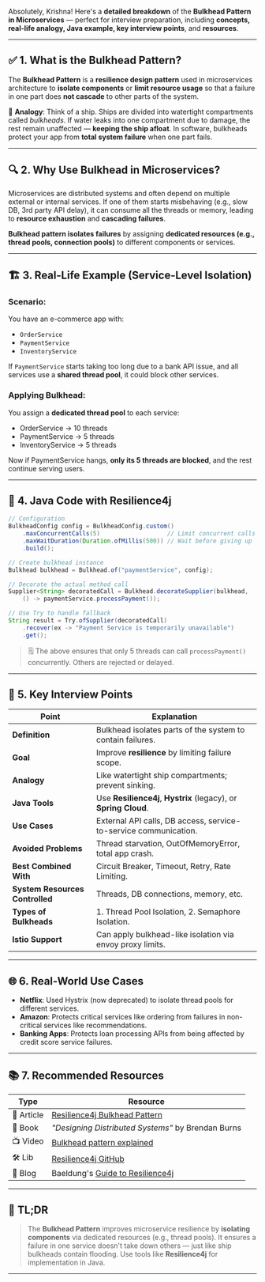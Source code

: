 Absolutely, Krishna! Here's a **detailed breakdown** of the **Bulkhead Pattern in Microservices** — perfect for interview preparation, including **concepts, real-life analogy, Java example, key interview points**, and **resources**.

---

## ✅ 1. What is the Bulkhead Pattern?

The **Bulkhead Pattern** is a **resilience design pattern** used in microservices architecture to **isolate components** or **limit resource usage** so that a failure in one part does **not cascade** to other parts of the system.

📌 **Analogy**:
Think of a ship. Ships are divided into watertight compartments called *bulkheads*. If water leaks into one compartment due to damage, the rest remain unaffected — **keeping the ship afloat**.
In software, bulkheads protect your app from **total system failure** when one part fails.

---

## 🔍 2. Why Use Bulkhead in Microservices?

Microservices are distributed systems and often depend on multiple external or internal services. If one of them starts misbehaving (e.g., slow DB, 3rd party API delay), it can consume all the threads or memory, leading to **resource exhaustion** and **cascading failures**.

**Bulkhead pattern isolates failures** by assigning **dedicated resources (e.g., thread pools, connection pools)** to different components or services.

---

## 🏗️ 3. Real-Life Example (Service-Level Isolation)

### Scenario:

You have an e-commerce app with:

* `OrderService`
* `PaymentService`
* `InventoryService`

If `PaymentService` starts taking too long due to a bank API issue, and all services use a **shared thread pool**, it could block other services.

### Applying Bulkhead:

You assign a **dedicated thread pool** to each service:

* OrderService → 10 threads
* PaymentService → 5 threads
* InventoryService → 5 threads

Now if PaymentService hangs, **only its 5 threads are blocked**, and the rest continue serving users.

---

## 🔧 4. Java Code with Resilience4j

```java
// Configuration
BulkheadConfig config = BulkheadConfig.custom()
    .maxConcurrentCalls(5)                   // Limit concurrent calls
    .maxWaitDuration(Duration.ofMillis(500)) // Wait before giving up
    .build();

// Create bulkhead instance
Bulkhead bulkhead = Bulkhead.of("paymentService", config);

// Decorate the actual method call
Supplier<String> decoratedCall = Bulkhead.decorateSupplier(bulkhead, 
    () -> paymentService.processPayment());

// Use Try to handle fallback
String result = Try.ofSupplier(decoratedCall)
    .recover(ex -> "Payment Service is temporarily unavailable")
    .get();
```

> 🗒️ The above ensures that only 5 threads can call `processPayment()` concurrently. Others are rejected or delayed.

---

## 🎯 5. Key Interview Points

| Point                           | Explanation                                                      |
| ------------------------------- | ---------------------------------------------------------------- |
| **Definition**                  | Bulkhead isolates parts of the system to contain failures.       |
| **Goal**                        | Improve **resilience** by limiting failure scope.                |
| **Analogy**                     | Like watertight ship compartments; prevent sinking.              |
| **Java Tools**                  | Use **Resilience4j**, **Hystrix** (legacy), or **Spring Cloud**. |
| **Use Cases**                   | External API calls, DB access, service-to-service communication. |
| **Avoided Problems**            | Thread starvation, OutOfMemoryError, total app crash.            |
| **Best Combined With**          | Circuit Breaker, Timeout, Retry, Rate Limiting.                  |
| **System Resources Controlled** | Threads, DB connections, memory, etc.                            |
| **Types of Bulkheads**          | 1. Thread Pool Isolation, 2. Semaphore Isolation.                |
| **Istio Support**               | Can apply bulkhead-like isolation via envoy proxy limits.        |

---

## 🌐 6. Real-World Use Cases

* **Netflix**: Used Hystrix (now deprecated) to isolate thread pools for different services.
* **Amazon**: Protects critical services like ordering from failures in non-critical services like recommendations.
* **Banking Apps**: Protects loan processing APIs from being affected by credit score service failures.

---

## 📚 7. Recommended Resources

| Type       | Resource                                                                      |
| ---------- | ----------------------------------------------------------------------------- |
| 📘 Article | [Resilience4j Bulkhead Pattern](https://resilience4j.readme.io/docs/bulkhead) |
| 📕 Book    | *"Designing Distributed Systems"* by Brendan Burns                            |
| 📺 Video   | [Bulkhead pattern explained](https://www.youtube.com/watch?v=CSgPKnwCUw4)     |
| 🛠️ Lib    | [Resilience4j GitHub](https://github.com/resilience4j/resilience4j)           |
| 💬 Blog    | Baeldung's [Guide to Resilience4j](https://www.baeldung.com/resilience4j)     |

---

## 🧠 TL;DR

> The **Bulkhead Pattern** improves microservice resilience by **isolating components** via dedicated resources (e.g., thread pools). It ensures a failure in one service doesn't take down others — just like ship bulkheads contain flooding. Use tools like **Resilience4j** for implementation in Java.

---
